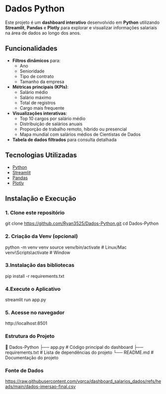 # Dados Python

Este projeto é um **dashboard interativo** desenvolvido em **Python** utilizando **Streamlit**, **Pandas** e **Plotly** para explorar e visualizar informações salariais na área de dados ao longo dos anos.

## Funcionalidades

- **Filtros dinâmicos** para:
  - Ano
  - Senioridade
  - Tipo de contrato
  - Tamanho da empresa
- **Métricas principais (KPIs)**:
  - Salário médio
  - Salário máximo
  - Total de registros
  - Cargo mais frequente
- **Visualizações interativas**:
  - Top 10 cargos por salário médio
  - Distribuição de salários anuais
  - Proporção de trabalho remoto, híbrido ou presencial
  - Mapa mundial com salários médios de Cientistas de Dados
- **Tabela de dados filtrados** para consulta detalhada

## Tecnologias Utilizadas

- [Python](https://www.python.org/)
- [Streamlit](https://streamlit.io/)
- [Pandas](https://pandas.pydata.org/)
- [Plotly](https://plotly.com/python/)

## Instalação e Execução

### 1. **Clone este repositório**
   git clone https://github.com/Ryan3525/Dados-Python.git
   cd Dados-Python

### 2. Criação da Venv (opcional)
python -m venv venv
source venv/bin/activate   # Linux/Mac
venv\Scripts\activate      # Window

### 3.Instalação das bibliotecas
pip install -r requirements.txt

### 4.Execute o Aplicativo
streamlit run app.py

### 5. Acesse no navegador
http://localhost:8501


### Estrutura do Projeto
📂 Dados-Python
 ├── app.py               # Código principal do dashboard
 ├── requirements.txt     # Lista de dependências do projeto
 └── README.md            # Documentação do projeto

### Fonte de Dados

https://raw.githubusercontent.com/vqrca/dashboard_salarios_dados/refs/heads/main/dados-imersao-final.csv
